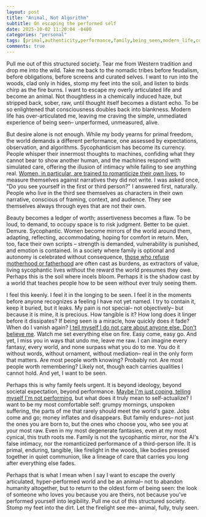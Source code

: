 ```yaml
---
layout: post
title: "Animal, Not Algorithm"
subtitle: On escaping the performed self
date: 2025-10-02 11:20:04 -0400
categories: "personal"
tags: [primal,authenticity,performance,family,being_seen,modern_life,consciousness,raw,unmediated,desire,identity,third_person,first_person,beauty,assertiveness,motherhood,fatherhood,incels,loneliness,connection,firelight,woods,nomadic,feudalism,articulation,enlightenment,blankness,sober,raw_experience,mediated_life,algorithms,sycophanticism,intimacy,romanticization,narrative,character,audience,ledger,worth,judgment,demure,accommodating,comfort,strength,vulnerability,emotion,autonomy,burden,extractor,value,soil,shadow,longing,recognition,containment,leakage,precious,tangible,lingering,dissipation,miracle,vanishing,care,fire,undone,raw,real,ornament,mediation,worth_knowing,worth_remembering,qualities,urgent,ideology,expectation,performance,coping,self_actualization,comfortable,grumpy,unspoken,suffering,world_gaze,jobs,money,inflation,family_endures,chosen,degenerate,fantasies,cynical,truth,roots,syphantic_mirror,AI_intimacy,romanticized_performance,primal,enduring,tangible,firelight,woods,bodies,communion,lineage,care,articulated,hyper_performed,humanity,oldest_form,being_seen,love,theirs,performed,legibility,structured_society,dirt,animal,fully,truly_seen]
comments: true
---
```


Pull me out of this structured society. Tear me from Western tradition and drop me into the wild. Take me back to the nomadic tribes before feudalism, before obligations, before screens and curated selves. I want to run into the woods, clad only in hides, stomp my feet into the soil, and listen to birds chirp as the fire burns. I want to escape my overly articulated life and become an animal. Not thoughtless in a chemically induced haze, but stripped back, sober, raw, until thought itself becomes a distant echo. To be so enlightened that consciousness doubles back into blankness. Modern life has over-articulated me, leaving me craving the simple, unmediated experience of being seen– unperformed, unmeasured, alive.<!-- more -->

But desire alone is not enough. While my body yearns for primal freedom, the world demands a different performance, one assessed by expectations, observation, and algorithms. Sycophanticism has become its currency. People whisper their innermost thoughts to machines, confiding what they cannot bear to show another human, and the machines respond with simulated care, offering the illusion of intimacy while failing to see anything real. [Women, in particular, are trained to romanticize their own lives](https://wiks.wiki/down-the-rabbit-hole), to measure themselves against narratives they did not write. I was asked once, "Do you see yourself in the first or third person?" I answered first, naturally. People who live in the third see themselves as characters in their own narrative, conscious of framing, context, and audience. They see themselves always through eyes that are not their own.

Beauty becomes a ledger of worth; assertiveness becomes a flaw. To be loud, to demand, to occupy space is to risk judgment. Better to be quiet. Demure. Sycophantic. Women become mirrors of the world around them, adapting, reflecting, accommodating, hoping for comfort in return. Men, too, face their own scripts – strength is demanded, vulnerability is punished, and emotion is contained. In a society where family is optional and autonomy is celebrated without consequence, [those who refuse motherhood or fatherhood](https://wiks.wiki/sweet-lovin/2020/11/22/motherhood) are often cast as burdens, as extractors of value, living sycophantic lives without the reward the world presumes they owe. Perhaps this is the soil where incels bloom. Perhaps it is the shadow cast by a world that teaches people how to be seen without ever truly seeing them.

I feel this keenly. I feel it in the longing to be seen. I feel it in the moments before anyone recognizes a feeling I have not yet named. I try to contain it, keep it buried, but it leaks. My pain is not special– not objectively– but because it is mine, it is precious. How tangible is it? How long does it linger before it dissipates? If being seen is a miracle, how quickly does it fade? When do I vanish again? [I tell myself I do not care about anyone else. Don't believe me](https://wiks.wiki/self-care/2023/05/04/jaded-heart/). Watch me set everything else on fire. Easy come, easy go. And yet, I miss you in ways that undo me, leave me raw. I can imagine every fantasy, every world, and none surpass what you do to me. You do it without words, without ornament, without mediation– real in the only form that matters. Are most people worth knowing? Probably not. Are most people worth remembering? Likely not, though each carries qualities I cannot hold. And yet, I want to be seen.

Perhaps this is why family feels urgent. It is beyond ideology, beyond societal expectation, beyond performance. [Maybe I'm just coping, telling myself I'm not performing](https://wiks.wiki/sweet-lovin/2024/11/13/autumn/), but what does it truly mean to self-actualize? I want to be my most comfortable self: grumpy mornings, unspoken suffering, the parts of me that rarely should meet the world's gaze. Jobs come and go; money inflates and disappears. But family endures– not just the ones you are born to, but the ones who choose you, who see you at your most raw. Even in my most degenerate fantasies, even at my most cynical, this truth roots me. Family is not the sycophantic mirror, nor the AI's false intimacy, nor the romanticized performance of a third-person life. It is primal, enduring, tangible, like firelight in the woods, like bodies pressed together in quiet communion, like a lineage of care that carries you long after everything else fades.

Perhaps that is what I mean when I say I want to escape the overly articulated, hyper-performed world and be an animal– not to abandon humanity altogether, but to return to the oldest form of being seen: the look of someone who loves you because you are theirs, not because you've performed yourself into legibility. Pull me out of this structured society. Stomp my feet into the dirt. Let the firelight see me– animal, fully, truly seen.
